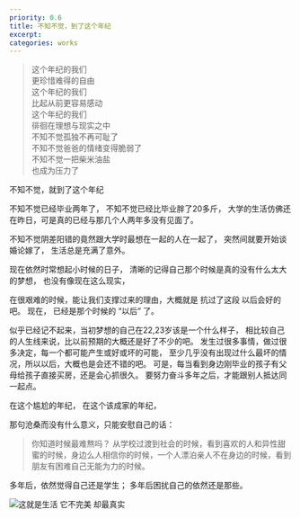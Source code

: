 ```yaml
---
priority: 0.6
title: 不知不觉，到了这个年纪
excerpt: 
categories: works
---
```


> 这个年纪的我们
<br />更珍惜难得的自由
<br />这个年纪的我们
<br />比起从前更容易感动
<br />这个年纪的我们
<br />徘徊在理想与现实之中
<br />不知不觉孤独不再可耻了
<br />不知不觉爸爸的情绪变得脆弱了
<br />不知不觉一把柴米油盐
<br />也成为压力了

不知不觉，就到了这个年纪

不知不觉已经毕业两年了，
不知不觉已经比毕业胖了20多斤，
大学的生活仿佛还在昨日，可是真的已经与那几个人两年多没有见面了。

不知不觉阴差阳错的竟然跟大学时最想在一起的人在一起了，
突然间就要开始谈婚论嫁了，
生活总是充满了意外。


现在依然时常想起小时候的日子，
清晰的记得自己那个时候是真的没有什么太大的梦想，
也没有像现在这么现实，

在很艰难的时候，能让我们支撑过来的理由，大概就是 抗过了这段 以后会好的吧。
现在，
已经是那个时候的 “以后” 了。

似乎已经记不起来，当初梦想的自己在22,23岁该是一个什么样子，
相比较自己的人生线来说，比以前预期的大概还是好了不少的吧。
发生过很多事情，做过很多决定，每一个都可能产生或好或坏的可能，
至少几乎没有出现过什么最坏的情况，所以以后，大概也是会还不错的吧。
可是，每当看到身边刚毕业的孩子有父母给孩子直接买房，还是会心抓很久。
要努力奋斗多年之后，才能跟别人抵达同一起点。

在这个尴尬的年纪，
在这个该成家的年纪，

那句沧桑而没有什么意义，只能安慰自己的话：

> 你知道时候最难熬吗？
从学校过渡到社会的时候，看到喜欢的人和异性甜蜜的时候，身边么人相信你的时候，一个人漂泊亲人不在身边的时候，看到朋友有困难自己无能为力的时候。

多年后，依然觉得自己还是学生；
多年后困扰自己的依然还是那些。


![这就是生活 它不完美 却最真实](http://upload-images.jianshu.io/upload_images/1689895-23da6e32520a24bc.png?imageMogr2/auto-orient/strip%7CimageView2/2/w/1240)

